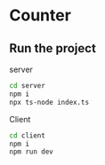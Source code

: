 # Counter

## Run the project

server

```bash
cd server
npm i
npx ts-node index.ts
```

Client

```bash
cd client
npm i
npm run dev
```
